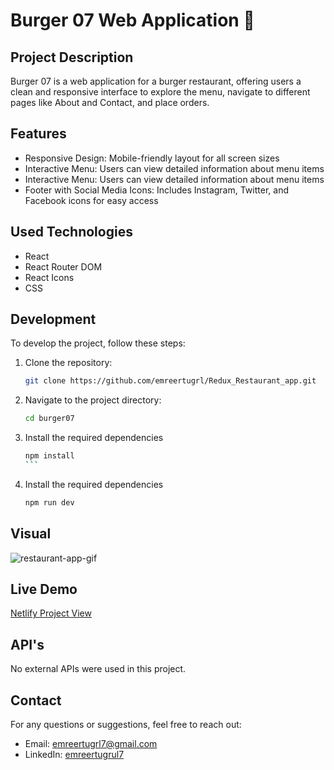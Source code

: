 # Burger 07 Web Application 🍔

## Project Description

Burger 07 is a web application for a burger restaurant, offering users a clean and responsive interface to explore the menu, navigate to different pages like About and Contact, and place orders.

## Features

- Responsive Design: Mobile-friendly layout for all screen sizes
- Interactive Menu: Users can view detailed information about menu items
- Interactive Menu: Users can view detailed information about menu items
- Footer with Social Media Icons: Includes Instagram, Twitter, and Facebook icons for easy access

## Used Technologies

- React
- React Router DOM
- React Icons
- CSS

## Development

To develop the project, follow these steps:

1. Clone the repository:

   ```bash
   git clone https://github.com/emreertugrl/Redux_Restaurant_app.git

   ```

2. Navigate to the project directory:

   ```bash
   cd burger07
   ```

3. Install the required dependencies

   ````bash
   npm install
   ```
   ````

4. Install the required dependencies

   ```bash
   npm run dev
   ```

## Visual

<img src="/public/restaurant.gif" alt="restaurant-app-gif">

## Live Demo

<a href="h">Netlify Project View</a>

## API's

No external APIs were used in this project.

## Contact

For any questions or suggestions, feel free to reach out:

- Email: emreertugrl7@gmail.com
- LinkedIn: [emreertugrul7](https://www.linkedin.com/in/emreertugrul7/)
